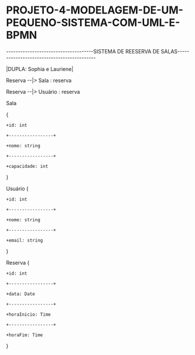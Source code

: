 # PROJETO-4-MODELAGEM-DE-UM-PEQUENO-SISTEMA-COM-UML-E-BPMN

-------------------------------------SISTEMA DE REESERVA DE SALAS-------------------------------------------
 
 |DUPLA: Sophia e Lauriene|  
 
  Reserva --|> Sala : reserva
  
  Reserva --|> Usuário : reserva
  
  Sala
  
  {
  
    +id: int
  
    +-----------------+
    
    +nome: string
    
    +-----------------+
    
    +capacidade: int
    
  }

  
  Usuário
  {
  
    +id: int
    
    +-----------------+
    
    +nome: string
    
    +-----------------+
    
    +email: string
    
  }
  
  Reserva 
  {
  
    +id: int
    
    +-----------------+
    
    +data: Date
    
    +-----------------+
    
    +horaInicio: Time
    
    +-----------------+
    
    +horaFim: Time
    
  }

